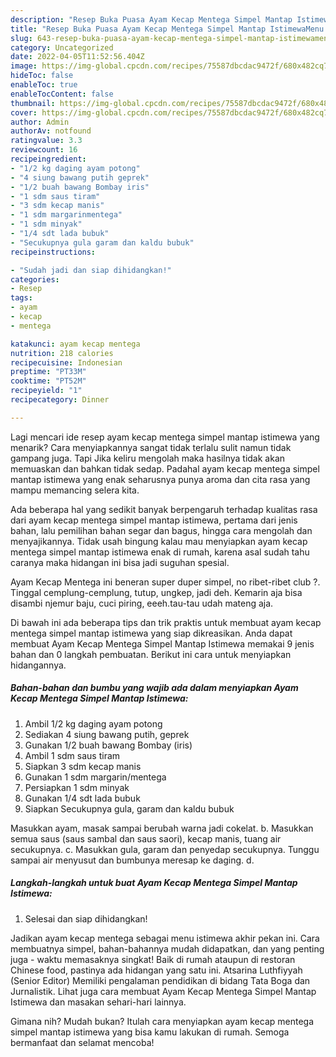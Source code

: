 ```yaml
---
description: "Resep Buka Puasa Ayam Kecap Mentega Simpel Mantap IstimewaMenu Sahur"
title: "Resep Buka Puasa Ayam Kecap Mentega Simpel Mantap IstimewaMenu Sahur"
slug: 643-resep-buka-puasa-ayam-kecap-mentega-simpel-mantap-istimewamenu-sahur
category: Uncategorized
date: 2022-04-05T11:52:56.404Z
image: https://img-global.cpcdn.com/recipes/75587dbcdac9472f/680x482cq70/ayam-kecap-mentega-simpel-mantap-istimewa-foto-resep-utama.jpg
hideToc: false
enableToc: true
enableTocContent: false
thumbnail: https://img-global.cpcdn.com/recipes/75587dbcdac9472f/680x482cq70/ayam-kecap-mentega-simpel-mantap-istimewa-foto-resep-utama.jpg
cover: https://img-global.cpcdn.com/recipes/75587dbcdac9472f/680x482cq70/ayam-kecap-mentega-simpel-mantap-istimewa-foto-resep-utama.jpg
author: Admin
authorAv: notfound
ratingvalue: 3.3
reviewcount: 16
recipeingredient:
- "1/2 kg daging ayam potong"
- "4 siung bawang putih geprek"
- "1/2 buah bawang Bombay iris"
- "1 sdm saus tiram"
- "3 sdm kecap manis"
- "1 sdm margarinmentega"
- "1 sdm minyak"
- "1/4 sdt lada bubuk"
- "Secukupnya gula garam dan kaldu bubuk"
recipeinstructions:

- "Sudah jadi dan siap dihidangkan!"
categories:
- Resep
tags:
- ayam
- kecap
- mentega

katakunci: ayam kecap mentega 
nutrition: 218 calories
recipecuisine: Indonesian
preptime: "PT33M"
cooktime: "PT52M"
recipeyield: "1"
recipecategory: Dinner

---
```



Lagi mencari ide resep ayam kecap mentega simpel mantap istimewa yang menarik? Cara menyiapkannya sangat tidak terlalu sulit namun tidak gampang juga. Tapi Jika keliru mengolah maka hasilnya tidak akan memuaskan dan bahkan tidak sedap. Padahal ayam kecap mentega simpel mantap istimewa yang enak seharusnya punya aroma dan cita rasa yang mampu memancing selera kita.


Ada beberapa hal yang sedikit banyak berpengaruh terhadap kualitas rasa dari ayam kecap mentega simpel mantap istimewa, pertama dari jenis bahan, lalu pemilihan bahan segar dan bagus, hingga cara mengolah dan menyajikannya. Tidak usah bingung kalau mau menyiapkan ayam kecap mentega simpel mantap istimewa enak di rumah, karena asal sudah tahu caranya maka hidangan ini bisa jadi suguhan spesial.

Ayam Kecap Mentega ini beneran super duper simpel, no ribet-ribet club ?. Tinggal cemplung-cemplung, tutup, ungkep, jadi deh. Kemarin aja bisa disambi njemur baju, cuci piring, eeeh.tau-tau udah mateng aja.


Di bawah ini ada beberapa tips dan trik praktis untuk membuat ayam kecap mentega simpel mantap istimewa yang siap dikreasikan. Anda dapat membuat Ayam Kecap Mentega Simpel Mantap Istimewa memakai 9 jenis bahan dan 0 langkah pembuatan. Berikut ini cara untuk menyiapkan hidangannya.

<!--inarticleads1-->

##### Bahan-bahan dan bumbu yang wajib ada dalam menyiapkan Ayam Kecap Mentega Simpel Mantap Istimewa:

1. Ambil 1/2 kg daging ayam potong
1. Sediakan 4 siung bawang putih, geprek
1. Gunakan 1/2 buah bawang Bombay (iris)
1. Ambil 1 sdm saus tiram
1. Siapkan 3 sdm kecap manis
1. Gunakan 1 sdm margarin/mentega
1. Persiapkan 1 sdm minyak
1. Gunakan 1/4 sdt lada bubuk
1. Siapkan Secukupnya gula, garam dan kaldu bubuk


Masukkan ayam, masak sampai berubah warna jadi cokelat. b. Masukkan semua saus (saus sambal dan saus saori), kecap manis, tuang air secukupnya. c. Masukkan gula, garam dan penyedap secukupnya. Tunggu sampai air menyusut dan bumbunya meresap ke daging. d. 

<!--inarticleads2-->

##### Langkah-langkah untuk buat Ayam Kecap Mentega Simpel Mantap Istimewa:


1. Selesai dan siap dihidangkan!

Jadikan ayam kecap mentega sebagai menu istimewa akhir pekan ini. Cara membuatnya simpel, bahan-bahannya mudah didapatkan, dan yang penting juga - waktu memasaknya singkat! Baik di rumah ataupun di restoran Chinese food, pastinya ada hidangan yang satu ini. Atsarina Luthfiyyah (Senior Editor) Memiliki pengalaman pendidikan di bidang Tata Boga dan Jurnalistik. Lihat juga cara membuat Ayam Kecap Mentega Simpel Mantap Istimewa dan masakan sehari-hari lainnya. 

Gimana nih? Mudah bukan? Itulah cara menyiapkan ayam kecap mentega simpel mantap istimewa yang bisa kamu lakukan di rumah. Semoga bermanfaat dan selamat mencoba!
